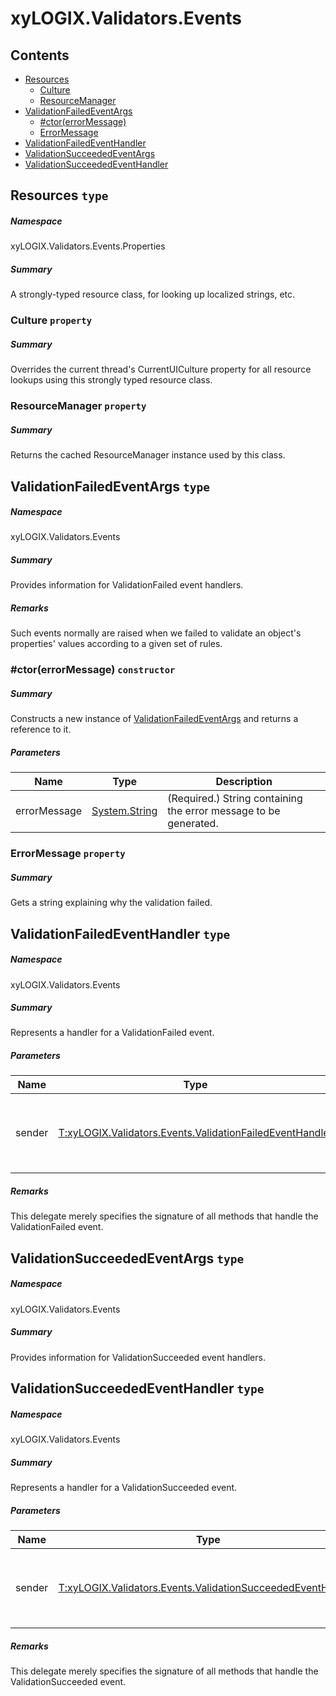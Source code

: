 <a name='assembly'></a>
# xyLOGIX.Validators.Events

## Contents

- [Resources](#T-xyLOGIX-Validators-Events-Properties-Resources 'xyLOGIX.Validators.Events.Properties.Resources')
  - [Culture](#P-xyLOGIX-Validators-Events-Properties-Resources-Culture 'xyLOGIX.Validators.Events.Properties.Resources.Culture')
  - [ResourceManager](#P-xyLOGIX-Validators-Events-Properties-Resources-ResourceManager 'xyLOGIX.Validators.Events.Properties.Resources.ResourceManager')
- [ValidationFailedEventArgs](#T-xyLOGIX-Validators-Events-ValidationFailedEventArgs 'xyLOGIX.Validators.Events.ValidationFailedEventArgs')
  - [#ctor(errorMessage)](#M-xyLOGIX-Validators-Events-ValidationFailedEventArgs-#ctor-System-String- 'xyLOGIX.Validators.Events.ValidationFailedEventArgs.#ctor(System.String)')
  - [ErrorMessage](#P-xyLOGIX-Validators-Events-ValidationFailedEventArgs-ErrorMessage 'xyLOGIX.Validators.Events.ValidationFailedEventArgs.ErrorMessage')
- [ValidationFailedEventHandler](#T-xyLOGIX-Validators-Events-ValidationFailedEventHandler 'xyLOGIX.Validators.Events.ValidationFailedEventHandler')
- [ValidationSucceededEventArgs](#T-xyLOGIX-Validators-Events-ValidationSucceededEventArgs 'xyLOGIX.Validators.Events.ValidationSucceededEventArgs')
- [ValidationSucceededEventHandler](#T-xyLOGIX-Validators-Events-ValidationSucceededEventHandler 'xyLOGIX.Validators.Events.ValidationSucceededEventHandler')

<a name='T-xyLOGIX-Validators-Events-Properties-Resources'></a>
## Resources `type`

##### Namespace

xyLOGIX.Validators.Events.Properties

##### Summary

A strongly-typed resource class, for looking up localized strings, etc.

<a name='P-xyLOGIX-Validators-Events-Properties-Resources-Culture'></a>
### Culture `property`

##### Summary

Overrides the current thread's CurrentUICulture property for all
  resource lookups using this strongly typed resource class.

<a name='P-xyLOGIX-Validators-Events-Properties-Resources-ResourceManager'></a>
### ResourceManager `property`

##### Summary

Returns the cached ResourceManager instance used by this class.

<a name='T-xyLOGIX-Validators-Events-ValidationFailedEventArgs'></a>
## ValidationFailedEventArgs `type`

##### Namespace

xyLOGIX.Validators.Events

##### Summary

Provides information for ValidationFailed event handlers.

##### Remarks

Such events normally are raised when we failed to validate an object's
properties' values according to a given set of rules.

<a name='M-xyLOGIX-Validators-Events-ValidationFailedEventArgs-#ctor-System-String-'></a>
### #ctor(errorMessage) `constructor`

##### Summary

Constructs a new instance of
[ValidationFailedEventArgs](#T-xyLOGIX-Validators-Events-ValidationFailedEventArgs 'xyLOGIX.Validators.Events.ValidationFailedEventArgs') and
returns a reference to it.

##### Parameters

| Name | Type | Description |
| ---- | ---- | ----------- |
| errorMessage | [System.String](http://msdn.microsoft.com/query/dev14.query?appId=Dev14IDEF1&l=EN-US&k=k:System.String 'System.String') | (Required.) String containing the error message to be generated. |

<a name='P-xyLOGIX-Validators-Events-ValidationFailedEventArgs-ErrorMessage'></a>
### ErrorMessage `property`

##### Summary

Gets a string explaining why the validation failed.

<a name='T-xyLOGIX-Validators-Events-ValidationFailedEventHandler'></a>
## ValidationFailedEventHandler `type`

##### Namespace

xyLOGIX.Validators.Events

##### Summary

Represents a handler for a ValidationFailed event.

##### Parameters

| Name | Type | Description |
| ---- | ---- | ----------- |
| sender | [T:xyLOGIX.Validators.Events.ValidationFailedEventHandler](#T-T-xyLOGIX-Validators-Events-ValidationFailedEventHandler 'T:xyLOGIX.Validators.Events.ValidationFailedEventHandler') | Reference to the instance of the object that raised the event. |

##### Remarks

This delegate merely specifies the signature of all methods that handle the ValidationFailed event.

<a name='T-xyLOGIX-Validators-Events-ValidationSucceededEventArgs'></a>
## ValidationSucceededEventArgs `type`

##### Namespace

xyLOGIX.Validators.Events

##### Summary

Provides information for ValidationSucceeded event handlers.

<a name='T-xyLOGIX-Validators-Events-ValidationSucceededEventHandler'></a>
## ValidationSucceededEventHandler `type`

##### Namespace

xyLOGIX.Validators.Events

##### Summary

Represents a handler for a ValidationSucceeded event.

##### Parameters

| Name | Type | Description |
| ---- | ---- | ----------- |
| sender | [T:xyLOGIX.Validators.Events.ValidationSucceededEventHandler](#T-T-xyLOGIX-Validators-Events-ValidationSucceededEventHandler 'T:xyLOGIX.Validators.Events.ValidationSucceededEventHandler') | Reference to the instance of the object that raised the event. |

##### Remarks

This delegate merely specifies the signature of all methods that handle the ValidationSucceeded event.
